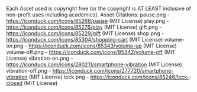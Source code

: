 Each Asset used is copyright free (or the copyright is AT LEAST inclusive of non-profit uses including academics).
Asset Citations:
pause.png - https://iconduck.com/icons/85268/pause (MIT License)
play.png - https://iconduck.com/icons/85276/play (MIT License)
gift.png - https://iconduck.com/icons/85229/gift (MIT License)
shop.png - https://iconduck.com/icons/85304/shopping-cart (MIT License)
volume-on.png - https://iconduck.com/icons/85343/volume-up (MIT License)
volume-off.png - https://iconduck.com/icons/85342/volume-off (MIT License)
vibration-on.png - https://iconduck.com/icons/280211/smartphone-vibration (MIT License)
vibration-off.png - https://iconduck.com/icons/277720/smartphone-vibration (MIT License)
lock.png - https://iconduck.com/icons/85246/lock-closed (MIT License)
